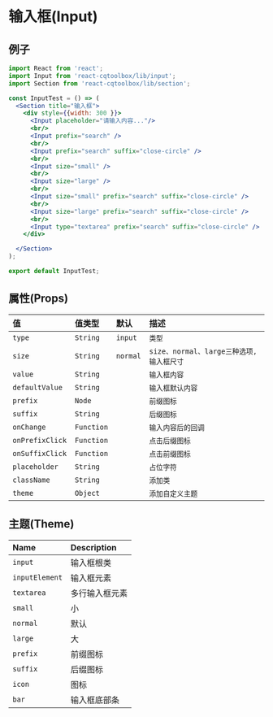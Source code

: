 # 输入框(Input)

## 例子

```jsx
import React from 'react';
import Input from 'react-cqtoolbox/lib/input';
import Section from 'react-cqtoolbox/lib/section';

const InputTest = () => (
  <Section title="输入框">
    <div style={{width: 300 }}>
      <Input placeholder="请输入内容..."/>
      <br/>
      <Input prefix="search" />
      <br/>
      <Input prefix="search" suffix="close-circle" />
      <br/>
      <Input size="small" />
      <br/>
      <Input size="large" />
      <br/>
      <Input size="small" prefix="search" suffix="close-circle" />
      <br/>
      <Input size="large" prefix="search" suffix="close-circle" />
      <br/>
      <Input type="textarea" prefix="search" suffix="close-circle" />
    </div>

  </Section>
);

export default InputTest;
```

## 属性(Props)

值               | 值类型        | 默认       | 描述
:-------------- | :--------- | :------- | :-----------------------------
`type`          | `String`   | `input`  | `类型`
`size`          | `String`   | `normal` | `size、normal、large三种选项, 输入框尺寸`
`value`         | `String`   |          | `输入框内容`
`defaultValue`  | `String`   |          | `输入框默认内容`
`prefix`        | `Node`     |          | `前缀图标`
`suffix`        | `String`   |          | `后缀图标`
`onChange`      | `Function` |          | `输入内容后的回调`
`onPrefixClick` | `Function` |          | `点击后缀图标`
`onSuffixClick` | `Function` |          | `点击前缀图标`
`placeholder`   | `String`   |          | `占位字符`
`className`     | `String`   |          | `添加类`
`theme`         | `Object`   |          | `添加自定义主题`

## 主题(Theme)

Name           | Description
:------------- | :----------
`input`        | 输入框根类
`inputElement` | 输入框元素
`textarea`     | 多行输入框元素
`small`        | 小
`normal`       | 默认
`large`        | 大
`prefix`       | 前缀图标
`suffix`       | 后缀图标
`icon`         | 图标
`bar`          | 输入框底部条
